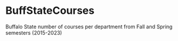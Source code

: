 # BuffStateCourses
Buffalo State number of courses per department from Fall and Spring semesters (2015-2023)

